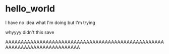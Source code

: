 # hello_world
I have no idea what I'm doing but I'm trying


whyyyy didn't this save

AAAAAAAAAAAAAAAAAAAAAAAAAAAAAAAAAAAAAAAAAAAAAAAAAAAAAAAAAAAAAAAAAAAAAAAAAAA

